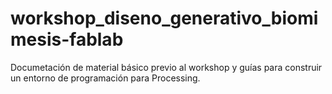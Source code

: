 # workshop_diseno_generativo_biomimesis-fablab
Documetación de material básico previo al workshop y guías para construir un entorno de programación para Processing.

